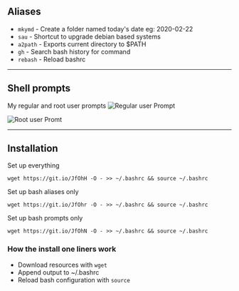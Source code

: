 
##  Aliases

* ```mkymd``` - Create a folder named today's date eg: 2020-02-22
* ```sau``` - Shortcut to upgrade debian based systems
* ```a2path``` - Exports current directory to $PATH
* ```gh``` - Search bash history for command
* ```rebash``` - Reload bashrc
---

## Shell prompts
My regular and root user prompts
![Regular user Prompt](https://i.imgur.com/7sP936r.png)

![Root user Promt](https://i.imgur.com/nZRfO7L.png)


---

## Installation
Set up everything
```
wget https://git.io/JfOhH -O - >> ~/.bashrc && source ~/.bashrc
```
Set up bash aliases only

```
wget https://git.io/JfOhr -O - >> ~/.bashrc && source ~/.bashrc
```
Set up bash prompts only

```
wget https://git.io/JfOhN -O - >> ~/.bashrc && source ~/.bashrc
```
### How the install one liners work
* Download resources with ```wget```
* Append output to ~/.bashrc 
* Reload bash configuration with ```source```
